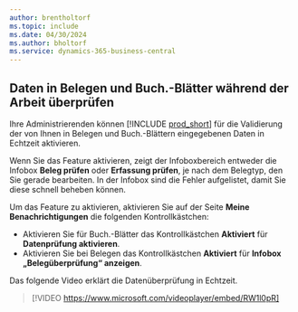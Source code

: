 ```yaml
---
author: brentholtorf
ms.topic: include
ms.date: 04/30/2024
ms.author: bholtorf
ms.service: dynamics-365-business-central
---
```

## <a name="check-data-in-documents-and-journals-while-you-work"></a>Daten in Belegen und Buch.-Blätter während der Arbeit überprüfen

Ihre Administrierenden können [!INCLUDE [prod_short](prod_short.md)] für die Validierung der von Ihnen in Belegen und Buch.-Blättern eingegebenen Daten in Echtzeit aktivieren.

Wenn Sie das Feature aktivieren, zeigt der Infoboxbereich entweder die Infobox **Beleg prüfen** oder **Erfassung prüfen**, je nach dem Belegtyp, den Sie gerade bearbeiten. In der Infobox sind die Fehler aufgelistet, damit Sie diese schnell beheben können.

Um das Feature zu aktivieren, aktivieren Sie auf der Seite **Meine Benachrichtigungen** die folgenden Kontrollkästchen:

* Aktivieren Sie für Buch.-Blätter das Kontrollkästchen **Aktiviert** für **Datenprüfung aktivieren**.
* Aktivieren Sie bei Belegen das Kontrollkästchen **Aktiviert** für **Infobox „Belegüberprüfung“ anzeigen**.

Das folgende Video erklärt die Datenüberprüfung in Echtzeit.

> [!VIDEO https://www.microsoft.com/videoplayer/embed/RW1l0pR]
